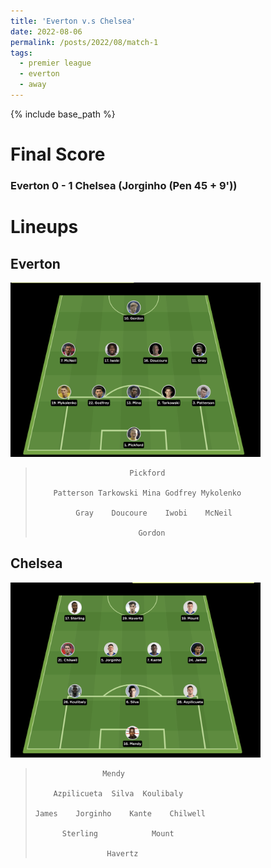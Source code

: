 ```yaml
---
title: 'Everton v.s Chelsea'
date: 2022-08-06
permalink: /posts/2022/08/match-1
tags:
  - premier league
  - everton
  - away
---
```


{% include base_path %}

# Final Score
### Everton 0 - 1 Chelsea (Jorginho (Pen 45 + 9'))


# Lineups 

## Everton
<img src="../images/lineups/everton_gm1.png" alt="everton_lineup_gm1" width=400/>

>                          Pickford       
>
>         Patterson Tarkowski Mina Godfrey Mykolenko  
>
>              Gray    Doucoure    Iwobi    McNeil
>
>                            Gordon

## Chelsea
<img src="../images/lineups/chelsea_gm1.png" alt="chelsea_lineup_gm1" width=400/>

>                    Mendy    
>   
>         Azpilicueta  Silva  Koulibaly  
> 
>     James    Jorginho    Kante    Chilwell 
>
>           Sterling            Mount
>
>                     Havertz
>




